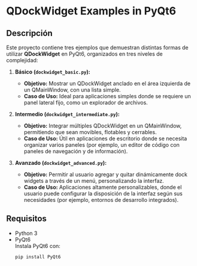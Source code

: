 # QDockWidget Examples in PyQt6

## Descripción

Este proyecto contiene tres ejemplos que demuestran distintas formas de utilizar **QDockWidget** en PyQt6, organizados en tres niveles de complejidad:

1. **Básico (`dockwidget_basic.py`):**
   - **Objetivo:** Mostrar un QDockWidget anclado en el área izquierda de un QMainWindow, con una lista simple.
   - **Caso de Uso:** Ideal para aplicaciones simples donde se requiere un panel lateral fijo, como un explorador de archivos.

2. **Intermedio (`dockwidget_intermediate.py`):**
   - **Objetivo:** Integrar múltiples QDockWidget en un QMainWindow, permitiendo que sean movibles, flotables y cerrables.
   - **Caso de Uso:** Útil en aplicaciones de escritorio donde se necesita organizar varios paneles (por ejemplo, un editor de código con paneles de navegación y de información).

3. **Avanzado (`dockwidget_advanced.py`):**
   - **Objetivo:** Permitir al usuario agregar y quitar dinámicamente dock widgets a través de un menú, personalizando la interfaz.
   - **Caso de Uso:** Aplicaciones altamente personalizables, donde el usuario puede configurar la disposición de la interfaz según sus necesidades (por ejemplo, entornos de desarrollo integrados).

## Requisitos

- Python 3
- PyQt6  
  Instala PyQt6 con:
  ```bash
  pip install PyQt6
